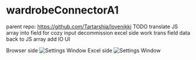 # wardrobeConnectorA1
parent repo: https://github.com/Tartarshia/lovenikki
TODO
translate JS array into field for cozy input
decommission excel side work
trans field data back to JS array
add IO
UI

Browser side
![Settings Window](https://raw.github.com/Tartarshia/wardrobeConnectorA1/master/browser%20side.jpg)
Excel side
![Settings Window](https://raw.github.com/Tartarshia/wardrobeConnectorA1/master/excel%20side.jpg)
